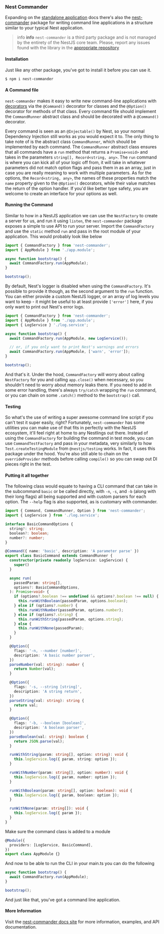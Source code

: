 ### Nest Commander

Expanding on the [standalone application](/standalone-applications) docs there's also the [nest-commander](https://jmcdo29.github.io/nest-commander) package for writing command line applications in a structure similar to your typical Nest application.

> info **info** `nest-commander` is a third party package and is not managed by the entirety of the NestJS core team. Please, report any issues found with the library in the [appropriate repository](https://github.com/jmcdo29/nest-commander/issues/new/choose)

#### Installation

Just like any other package, you've got to install it before you can use it.

```bash
$ npm i nest-commander
```

#### A Command file

`nest-commander` makes it easy to write new command-line applications with [decorators](https://www.typescriptlang.org/docs/handbook/decorators.html) via the `@Command()` decorator for classes and the `@Option()` decorator for methods of that class. Every command file should implement the `CommandRunner` abstract class and should be decorated with a `@Command()` decorator.

Every command is seen as an `@Injectable()` by Nest, so your normal Dependency Injection still works as you would expect it to. The only thing to take note of is the abstract class `CommandRunner`, which should be implemented by each command. The `CommandRunner` abstract class ensures that all commands have a `run` method that returns a `Promise<void>` and takes in the parameters `string[], Record<string, any>`. The `run` command is where you can kick all of your logic off from, it will take in whatever parameters did not match option flags and pass them in as an array, just in case you are really meaning to work with multiple parameters. As for the options, the `Record<string, any>`, the names of these properties match the `name` property given to the `@Option()` decorators, while their value matches the return of the option handler. If you'd like better type safety, you are welcome to create an interface for your options as well.

#### Running the Command

Similar to how in a NestJS application we can use the `NestFactory` to create a server for us, and run it using `listen`, the `nest-commander` package exposes a simple to use API to run your server. Import the `CommandFactory` and use the `static` method `run` and pass in the root module of your application. This would probably look like below

```ts
import { CommandFactory } from 'nest-commander';
import { AppModule } from './app.module';

async function bootstrap() {
  await CommandFactory.run(AppModule);
}

bootstrap();
```

By default, Nest's logger is disabled when using the `CommandFactory`. It's possible to provide it though, as the second argument to the `run` function. You can either provide a custom NestJS logger, or an array of log levels you want to keep - it might be useful to at least provide `['error']` here, if you only want to print out Nest's error logs.

```ts
import { CommandFactory } from 'nest-commander';
import { AppModule } from './app.module';
import { LogService } './log.service';

async function bootstrap() {
  await CommandFactory.run(AppModule, new LogService());

  // or, if you only want to print Nest's warnings and errors
  await CommandFactory.run(AppModule, ['warn', 'error']);
}

bootstrap();
```

And that's it. Under the hood, `CommandFactory` will worry about calling `NestFactory` for you and calling `app.close()` when necessary, so you shouldn't need to worry about memory leaks there. If you need to add in some error handling, there's always `try/catch` wrapping the `run` command, or you can chain on some `.catch()` method to the `bootstrap()` call.

#### Testing

So what's the use of writing a super awesome command line script if you can't test it super easily, right? Fortunately, `nest-commander` has some utilities you can make use of that fits in perfectly with the NestJS ecosystem, it'll feel right at home to any Nestlings out there. Instead of using the `CommandFactory` for building the command in test mode, you can use `CommandTestFactory` and pass in your metadata, very similarly to how `Test.createTestingModule` from `@nestjs/testing` works. In fact, it uses this package under the hood. You're also still able to chain on the `overrideProvider` methods before calling `compile()` so you can swap out DI pieces right in the test.

#### Putting it all together

The following class would equate to having a CLI command that can take in the subcommand `basic` or be called directly, with `-n`, `-s`, and `-b` (along with their long flags) all being supported and with custom parsers for each option. The `--help` flag is also supported, as is customary with commander.

```ts
import { Command, CommandRunner, Option } from 'nest-commander';
import { LogService } from './log.service';

interface BasicCommandOptions {
  string?: string;
  boolean?: boolean;
  number?: number;
}

@Command({ name: 'basic', description: 'A parameter parse' })
export class BasicCommand extends CommandRunner {
  constructor(private readonly logService: LogService) {
    super()
  }

  async run(
    passedParam: string[],
    options?: BasicCommandOptions,
  ): Promise<void> {
    if (options?.boolean !== undefined && options?.boolean !== null) {
      this.runWithBoolean(passedParam, options.boolean);
    } else if (options?.number) {
      this.runWithNumber(passedParam, options.number);
    } else if (options?.string) {
      this.runWithString(passedParam, options.string);
    } else {
      this.runWithNone(passedParam);
    }
  }

  @Option({
    flags: '-n, --number [number]',
    description: 'A basic number parser',
  })
  parseNumber(val: string): number {
    return Number(val);
  }

  @Option({
    flags: '-s, --string [string]',
    description: 'A string return',
  })
  parseString(val: string): string {
    return val;
  }

  @Option({
    flags: '-b, --boolean [boolean]',
    description: 'A boolean parser',
  })
  parseBoolean(val: string): boolean {
    return JSON.parse(val);
  }

  runWithString(param: string[], option: string): void {
    this.logService.log({ param, string: option });
  }

  runWithNumber(param: string[], option: number): void {
    this.logService.log({ param, number: option });
  }

  runWithBoolean(param: string[], option: boolean): void {
    this.logService.log({ param, boolean: option });
  }

  runWithNone(param: string[]): void {
    this.logService.log({ param });
  }
}
```

Make sure the command class is added to a module

```ts
@Module({
  providers: [LogService, BasicCommand],
})
export class AppModule {}
```

And now to be able to run the CLI in your main.ts you can do the following

```ts
async function bootstrap() {
  await CommandFactory.run(AppModule);
}

bootstrap();
```

And just like that, you've got a command line application.

#### More Information

Visit the [nest-commander docs site](https://jmcdo29.github.io/nest-commander) for more information, examples, and API documentation.
